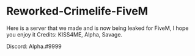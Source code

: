 # Reworked-Crimelife-FiveM
Here is a server that we made and is now being leaked for FiveM, I hope you enjoy it  Credits: KISS4ME, Alpha, Savage.

Discord: Alpha.#9999
